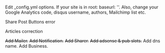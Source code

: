 Edit _config.yml options. If your site is in root: baseurl: ''. Also, change your Google Analytics code, disqus username, authors, Mailchimp list etc.

Share Post Buttons error

Articles correction

~~Add Mailer.~~ 
~~Add Notification.~~
~~Add Sharer.~~
~~Add adsense & pub slots.~~
Add dns name.
Add Business.